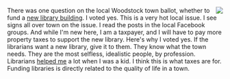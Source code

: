 <img src="http://scripting.com/images/2017/09/21/tree.png" border="0" align="right">There was one question on the local Woodstock town ballot, whether to fund a <a href="https://www.woodstock.org/planning/">new library building</a>. I voted yes. This is a very hot local issue. I see signs all over town on the issue. I read the posts in the local Facebook groups. And while I'm new here, I am a taxpayer, and I will have to pay more property taxes to support the new library.  Here's why I voted yes. If the librarians want a new library, give it to them. They know what the town needs. They are the most selfless, idealistic people, by profession. Librarians <a href="http://scripting.com/2018/07/23/125635.html#a125814">helped me</a> a lot when I was a kid. I think this is what taxes are for. Funding libraries is directly related to the quality of life in a town. 
